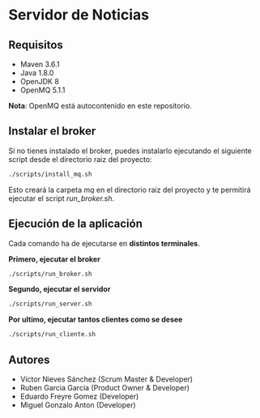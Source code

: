 # Servidor de Noticias

## Requisitos
- Maven 3.6.1
- Java 1.8.0
- OpenJDK 8
- OpenMQ 5.1.1

**Nota**: OpenMQ está autocontenido en este repositorio.

## Instalar el broker
Si no tienes instalado el broker, puedes instalarlo ejecutando el siguiente script desde el directorio raiz del proyecto:
```sh
./scripts/install_mq.sh
```
Esto creará la carpeta _mq_ en el directorio raiz del proyecto y te permitirá ejecutar el script _run_broker.sh_.

## Ejecución de la aplicación
Cada comando ha de ejecutarse en **distintos terminales**.

**Primero, ejecutar el broker**
```sh
./scripts/run_broker.sh
```
**Segundo, ejecutar el servidor**
```sh
./scripts/run_server.sh
```
**Por ultimo, ejecutar tantos clientes como se desee**
```sh
./scripts/run_cliente.sh
```
## Autores
- Víctor Nieves Sánchez (Scrum Master & Developer)
- Ruben Garcia Garcia (Product Owner & Developer)
- Eduardo Freyre Gomez (Developer)
- Miguel Gonzalo Anton (Developer)
